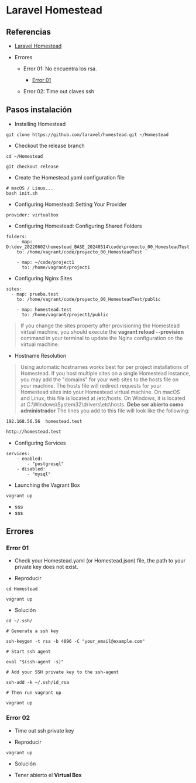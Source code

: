 # Laravel Homestead

## Referencias

- [Laravel Homestead](https://laravel.com/docs/11.x/homestead)
- Errores

  - Error 01: No encuentra los rsa.

    - [Error 01](https://stackoverflow.com/questions/44463987/homestead-installation)

  - Error 02: Time out claves ssh

## Pasos instalación

- Installing Homestead

```Shell
git clone https://github.com/laravel/homestead.git ~/Homestead
```

- Checkout the release branch

```Shell
cd ~/Homestead

git checkout release
```

- Create the Homestead.yaml configuration file

```Shell
# macOS / Linux...
bash init.sh
```

- Configuring Homestead: Setting Your Provider

```Shell
provider: virtualbox
```

- Configuring Homestead: Configuring Shared Folders

```Shell
folders:
    - map: D:\dev_20220602\homestead_BASE_20240514\code\proyecto_00_HomesteadTest
    to: /home/vagrant/code/proyecto_00_HomesteadTest

    - map: ~/code/project1
      to: /home/vagrant/project1
```

- Configuring Nginx Sites

```Shell
sites:
  - map: prueba.test
    to: /home/vagrant/code/proyecto_00_HomesteadTest/public

    - map: homestead.test
      to: /home/vagrant/project1/public
```

> If you change the sites property after provisioning the Homestead virtual machine, you should execute the **vagrant reload --provision** command in your terminal to update the Nginx configuration on the virtual machine.

- Hostname Resolution

> Using automatic hostnames works best for per project installations of Homestead. If you host multiple sites on a single Homestead instance, you may add the "domains" for your web sites to the hosts file on your machine. The hosts file will redirect requests for your Homestead sites into your Homestead virtual machine. On macOS and Linux, this file is located at /etc/hosts. On Windows, it is located at C:\Windows\System32\drivers\etc\hosts. **Debe ser abierto como administrador** The lines you add to this file will look like the following:

```Shell
192.168.56.56  homestead.test
```

```HTML
http://homestead.test
```

- Configuring Services

```Shell
services:
    - enabled:
        - "postgresql"
    - disabled:
        - "mysql"
```

- Launching the Vagrant Box

```Shell
vagrant up
```

- sss
- sss

## Errores

### Error 01

- Check your Homestead.yaml (or Homestead.json) file, the path to your private key does not exist.

- Reproducir

```Shell
cd Homestead

vagrant up
```

- Solución

```Shell
cd ~/.ssh/

# Generate a ssh key

ssh-keygen -t rsa -b 4096 -C "your_email@example.com"

# Start ssh agent

eval "$(ssh-agent -s)"

# Add your SSH private key to the ssh-agent

ssh-add -k ~/.ssh/id_rsa

# Then run vagrant up

vagrant up
```

### Error 02

- Time out ssh private key

- Reproducir

```Shell
vagrant up
```

- Solución

- Tener abierto el **Virtual Box**
